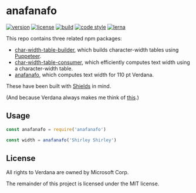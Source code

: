 # anafanafo

[![version](https://img.shields.io/npm/v/anafanafo.svg?style=flat-square)][npm]
[![license](https://img.shields.io/npm/l/anafanafo.svg?style=flat-square)][npm]
[![build](https://img.shields.io/circleci/project/github/metabolize/anafanafo.svg?style=flat-square)][build]
[![code style](https://img.shields.io/badge/code_style-prettier-ff69b4.svg?style=flat-square)][prettier]
[![lerna](https://img.shields.io/badge/maintained%20with-lerna-cc00ff.svg?style=flat-square)][lerna]

[npm]: https://npmjs.com/anafanafo
[build]: https://circleci.com/gh/metabolize/anafanafo/tree/master
[prettier]: https://prettier.io/
[lerna]: https://lernajs.io/

This repo contains three related npm packages:

- [char-width-table-builder][], which builds character-width tables using
  [Puppeteer][].
- [char-width-table-consumer][], which efficiently computes text width using a
  character-width table.
- [anafanafo][], which computes text width for 110 pt Verdana.

These have been built with [Shields][] in mind.

(And because Verdana always makes me think of [this][the name game].)

[char-width-table-builder]: packages/char-width-table-builder
[char-width-table-consumer]: packages/char-width-table-consumer
[anafanafo]: packages/anafanafo
[puppeteer]: https://pptr.dev/
[shields]: https://github.com/badges/shields/
[the name game]: https://www.youtube.com/watch?v=5MJLi5_dyn0

## Usage

```js
const anafanafo = require('anafanafo')

const width = anafanafo('Shirley Shirley')
```

## License

All rights to Verdana are owned by Microsoft Corp.

The remainder of this project is licensed under the MIT license.

